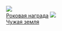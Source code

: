 ![](/books/sf_history/Игорь%20Пресняков/Роковая%20награда.jpg)  
[Роковая награда](/books/sf_history/Игорь%20Пресняков/Роковая%20награда)
![](/books/sf_history/Игорь%20Пресняков/Чужая%20земля.jpg)  
[Чужая земля](/books/sf_history/Игорь%20Пресняков/Чужая%20земля)